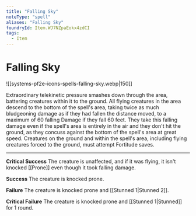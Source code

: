 ```yaml
---
title: "Falling Sky"
noteType: "spell"
aliases: "Falling Sky"
foundryId: Item.WJ7NZpaEokx4zdCI
tags:
  - Item
---
```


# Falling Sky
![[systems-pf2e-icons-spells-falling-sky.webp|150]]

Extraordinary telekinetic pressure smashes down through the area, battering creatures within it to the ground. All flying creatures in the area descend to the bottom of the spell's area, taking twice as much bludgeoning damage as if they had fallen the distance moved, to a maximum of 60 falling Damage if they fall 60 feet. They take this falling damage even if the spell's area is entirely in the air and they don't hit the ground, as they concuss against the bottom of the spell's area at great speed. Creatures on the ground and within the spell's area, including flying creatures forced to the ground, must attempt Fortitude saves.

* * *

**Critical Success** The creature is unaffected, and if it was flying, it isn't knocked [[Prone]] even though it took falling damage.

**Success** The creature is knocked prone.

**Failure** The creature is knocked prone and [[Stunned 1|Stunned 2]].

**Critical Failure** The creature is knocked prone and [[Stunned 1|Stunned]] for 1 round.
